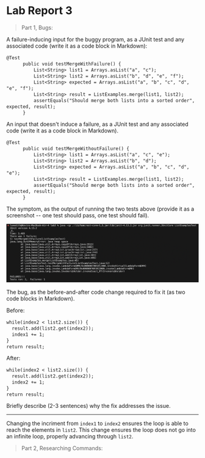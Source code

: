 # Lab Report 3

> Part 1, Bugs:

A failure-inducing input for the buggy program, as a JUnit test and any associated code (write it as a code block in Markdown):

```
@Test
      public void testMergeWithFailure() {
          List<String> list1 = Arrays.asList("a", "c");
          List<String> list2 = Arrays.asList("b", "d", "e", "f");
          List<String> expected = Arrays.asList("a", "b", "c", "d", "e", "f");
          List<String> result = ListExamples.merge(list1, list2);
          assertEquals("Should merge both lists into a sorted order", expected, result);
      }
```

An input that doesn't induce a failure, as a JUnit test and any associated code (write it as a code block in Markdown).

```
@Test
      public void testMergeWithoutFailure() {
          List<String> list1 = Arrays.asList("a", "c", "e");
          List<String> list2 = Arrays.asList("b", "d");
          List<String> expected = Arrays.asList("a", "b", "c", "d", "e");
          List<String> result = ListExamples.merge(list1, list2);
          assertEquals("Should merge both lists into a sorted order", expected, result);
      }
```

The symptom, as the output of running the two tests above (provide it as a screenshot -- one test should pass, one test should fail).

![Image](symptom.png)

The bug, as the before-and-after code change required to fix it (as two code blocks in Markdown).

Before:
```
while(index2 < list2.size()) {
  result.add(list2.get(index2));
  index1 += 1;
}
return result;
```
After:
```
while(index2 < list2.size()) {
  result.add(list2.get(index2));
  index2 += 1;
}
return result;
```

Briefly describe (2-3 sentences) why the fix addresses the issue.
***
Changing the incriment from `index1` to `index2` ensures the loop is able to reach the elements in `list2`. This change ensures the loop does not go into an infinite loop, properly advancing through `list2`.

> Part 2, Researching Commands:

